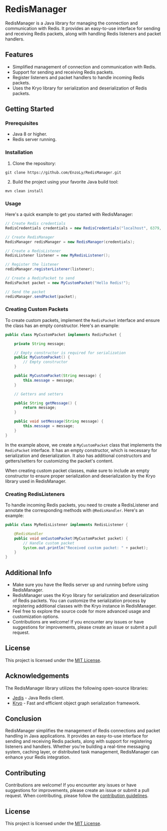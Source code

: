 # RedisManager

RedisManager is a Java library for managing the connection and communication with Redis. It provides an easy-to-use interface for sending and receiving Redis packets, along with handling Redis listeners and packet handlers.

## Features

- Simplified management of connection and communication with Redis.
- Support for sending and receiving Redis packets.
- Register listeners and packet handlers to handle incoming Redis packets.
- Uses the Kryo library for serialization and deserialization of Redis packets.

## Getting Started

### Prerequisites

- Java 8 or higher.
- Redis server running.

### Installation

1. Clone the repository:

```shell
git clone https://github.com/EnzoLy/RedisManager.git
```

2. Build the project using your favorite Java build tool:

```shell
mvn clean install
```

### Usage

Here's a quick example to get you started with RedisManager:

``` java
// Create Redis credentials
RedisCredentials credentials = new RedisCredentials("localhost", 6379, "my_channel");

// Create RedisManager
RedisManager redisManager = new RedisManager(credentials);

// Create a RedisListener
RedisListener listener = new MyRedisListener();

// Register the listener
redisManager.registerListener(listener);

// Create a RedisPacket to send
RedisPacket packet = new MyCustomPacket("Hello Redis!");

// Send the packet
redisManager.sendPacket(packet);
```

### Creating Custom Packets

To create custom packets, implement the `RedisPacket` interface and ensure the class has an empty constructor. Here's an example:

```java
public class MyCustomPacket implements RedisPacket {

    private String message;

    // Empty constructor is required for serialization
    public MyCustomPacket() {
        // Empty constructor
    }

    public MyCustomPacket(String message) {
        this.message = message;
    }

    // Getters and setters

    public String getMessage() {
        return message;
    }

    public void setMessage(String message) {
        this.message = message;
    }
}
```  
In the example above, we create a `MyCustomPacket` class that implements the `RedisPacket` interface. It has an empty constructor, which is necessary for serialization and deserialization. It also has additional constructors and getters/setters for customizing the packet's content.

When creating custom packet classes, make sure to include an empty constructor to ensure proper serialization and deserialization by the Kryo library used in RedisManager.

### Creating RedisListeners

To handle incoming Redis packets, you need to create a RedisListener and annotate the corresponding methods with `@RedisHandler`. Here's an example:

```java
public class MyRedisListener implements RedisListener {

    @RedisHandler
    public void onCustomPacket(MyCustomPacket packet) {
        // Handle custom packet
        System.out.println("Received custom packet: " + packet);
    }
}
```

## Additional Info

- Make sure you have the Redis server up and running before using RedisManager.
- RedisManager uses the Kryo library for serialization and deserialization of Redis packets. You can customize the serialization process by registering additional classes with the Kryo instance in RedisManager.
- Feel free to explore the source code for more advanced usage and customization options.
- Contributions are welcome! If you encounter any issues or have suggestions for improvements, please create an issue or submit a pull request.

## License

This project is licensed under the [MIT License](LICENSE).

## Acknowledgements

The RedisManager library utilizes the following open-source libraries:

- [Jedis](https://github.com/redis/jedis) - Java Redis client.
- [Kryo](https://github.com/EsotericSoftware/kryo) - Fast and efficient object graph serialization framework.

## Conclusion

RedisManager simplifies the management of Redis connections and packet handling in Java applications. It provides an easy-to-use interface for sending and receiving Redis packets, along with support for registering listeners and handlers. Whether you're building a real-time messaging system, caching layer, or distributed task management, RedisManager can enhance your Redis integration.

## Contributing

Contributions are welcome! If you encounter any issues or have suggestions for improvements, please create an issue or submit a pull request. When contributing, please follow the [contribution guidelines](CONTRIBUTING.md).

## License

This project is licensed under the [MIT License](LICENSE).
